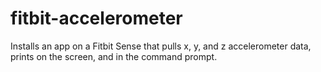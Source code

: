 # fitbit-accelerometer
Installs an app on a Fitbit Sense that pulls x, y, and z accelerometer data, prints on the screen, and in the command prompt.
